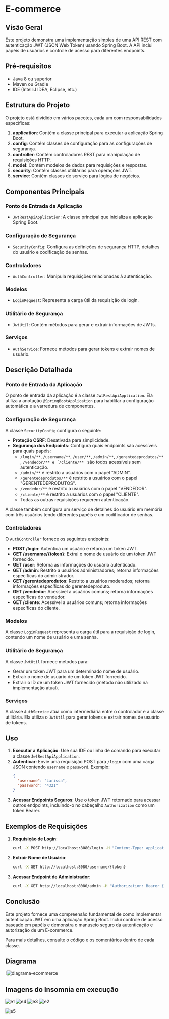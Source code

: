 # E-commerce

## Visão Geral

Este projeto demonstra uma implementação simples de uma API REST com autenticação JWT (JSON Web Token) usando Spring Boot. A API inclui papéis de usuários e controle de acesso para diferentes endpoints.

## Pré-requisitos

- Java 8 ou superior
- Maven ou Gradle
- IDE (IntelliJ IDEA, Eclipse, etc.)

## Estrutura do Projeto

O projeto está dividido em vários pacotes, cada um com responsabilidades específicas:

1. **application**: Contém a classe principal para executar a aplicação Spring Boot.
2. **config**: Contém classes de configuração para as configurações de segurança.
3. **controller**: Contém controladores REST para manipulação de requisições HTTP.
4. **model**: Contém modelos de dados para requisições e respostas.
5. **security**: Contém classes utilitárias para operações JWT.
6. **service**: Contém classes de serviço para lógica de negócios.

## Componentes Principais

### Ponto de Entrada da Aplicação

- `JwtRestApiApplication`: A classe principal que inicializa a aplicação Spring Boot.

### Configuração de Segurança

- `SecurityConfig`: Configura as definições de segurança HTTP, detalhes do usuário e codificação de senhas.

### Controladores

- `AuthController`: Manipula requisições relacionadas à autenticação.

### Modelos

- `LoginRequest`: Representa a carga útil da requisição de login.

### Utilitário de Segurança

- `JwtUtil`: Contém métodos para gerar e extrair informações de JWTs.

### Serviços

- `AuthService`: Fornece métodos para gerar tokens e extrair nomes de usuário.

## Descrição Detalhada

### Ponto de Entrada da Aplicação

O ponto de entrada da aplicação é a classe `JwtRestApiApplication`. Ela utiliza a anotação `@SpringBootApplication` para habilitar a configuração automática e a varredura de componentes.

### Configuração de Segurança

A classe `SecurityConfig` configura o seguinte:

- **Proteção CSRF**: Desativada para simplicidade.
- **Segurança dos Endpoints**: Configura quais endpoints são acessíveis para quais papéis:
  - `/login/**`, `/username/**`, `/user/**`, `/admin/**`, `/gerentedeprodutos/**` , `/vendedor/** e ´/cliente/** ` são todos acessíveis sem autenticação.
  - `/admin/**` é restrito a usuários com o papel "ADMIN".
  - `/gerentedeprodutos/**` é restrito a usuários com o papel "GERENTEDEPRODUTOS".
  - `/vendedor/**` é restrito a usuários com o papel "VENDEDOR".
   - `/cliente/**` é restrito a usuários com o papel "CLIENTE".
  - Todas as outras requisições requerem autenticação.

A classe também configura um serviço de detalhes do usuário em memória com três usuários tendo diferentes papéis e um codificador de senhas.

### Controladores

O `AuthController` fornece os seguintes endpoints:

- **POST /login**: Autentica um usuário e retorna um token JWT.
- **GET /username/{token}**: Extrai o nome de usuário de um token JWT fornecido.
- **GET /user**: Retorna as informações do usuário autenticado.
- **GET /admin**: Restrito a usuários administradores; retorna informações específicas do administrador.
- **GET /gerentedeprodutos**: Restrito a usuários moderados; retorna informações específicas do gerentedeproduto.
- **GET /vendedor**: Acessível a usuários comuns; retorna informações específicas do vendedor.
- **GET /cliente**: Acessível a usuários comuns; retorna informações específicas do cliente.


### Modelos

A classe `LoginRequest` representa a carga útil para a requisição de login, contendo um nome de usuário e uma senha.

### Utilitário de Segurança

A classe `JwtUtil` fornece métodos para:

- Gerar um token JWT para um determinado nome de usuário.
- Extrair o nome de usuário de um token JWT fornecido.
- Extrair o ID de um token JWT fornecido (método não utilizado na implementação atual).

### Serviços

A classe `AuthService` atua como intermediária entre o controlador e a classe utilitária. Ela utiliza o `JwtUtil` para gerar tokens e extrair nomes de usuário de tokens.

## Uso

1. **Executar a Aplicação**: Use sua IDE ou linha de comando para executar a classe `JwtRestApiApplication`.
2. **Autenticar**: Envie uma requisição POST para `/login` com uma carga JSON contendo `username` e `password`. Exemplo:
    ```json
    {
      "username": "Larissa",
      "password": "4321"
    }
    ```
3. **Acessar Endpoints Seguros**: Use o token JWT retornado para acessar outros endpoints, incluindo-o no cabeçalho `Authorization` como um token Bearer.

## Exemplos de Requisições

1. **Requisição de Login**:
    ```sh
    curl -X POST http://localhost:8080/login -H "Content-Type: application/json" -d '{"username": "Larissa", "password": "4321"}'
    ```
2. **Extrair Nome de Usuário**:
    ```sh
    curl -X GET http://localhost:8080/username/{token}
    ```
3. **Acessar Endpoint de Administrador**:
    ```sh
    curl -X GET http://localhost:8080/admin -H "Authorization: Bearer {token}"
    ```

## Conclusão

Este projeto fornece uma compreensão fundamental de como implementar autenticação JWT em uma aplicação Spring Boot. Inclui controle de acesso baseado em papéis e demonstra o manuseio seguro da autenticação e autorização de um E-commerce.

Para mais detalhes, consulte o código e os comentários dentro de cada classe.

## Diagrama 

!![diagrama-ecommerce](https://github.com/Lellis17/E-commerce/assets/111644936/dffe792f-9fce-4d4d-95b0-9d3542fb06d9)



## Imagens do Insomnia em execução

![e1](https://github.com/Lellis17/E-commerce/assets/111644936/2e09117c-2a2b-4fde-8238-06f2ee232ef9)
![e4](https://github.com/Lellis17/E-commerce/assets/111644936/6cadbfac-09df-40bf-bf3a-d126ce0742f7)
![e3](https://github.com/Lellis17/E-commerce/assets/111644936/fb653886-e720-4a80-a1a9-f20fcfd547e3)
![e2](https://github.com/Lellis17/E-commerce/assets/111644936/a6c0a19f-d019-463d-bcc9-77a6bab0bdbd)

![e5](https://github.com/Lellis17/E-commerce/assets/111644936/5b643bac-4600-4963-91e1-256e3ebf1db2)



